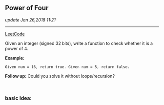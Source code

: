 ## Power of Four
_update Jan 26,2018 11:21_

---
[LeetCode](https://leetcode.com/problems/power-of-four/description/)

Given an integer (signed 32 bits), write a function to check whether it is a power of 4.

**Example:**

    Given num = 16, return true. Given num = 5, return false.

**Follow up:** Could you solve it without loops/recursion?

<br>

### basic Idea:
